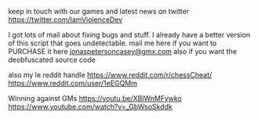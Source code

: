 keep in touch with our games and latest news on twitter
https://twitter.com/IamViolenceDev


I got lots of mail about fixing bugs and stuff.
I already have a better version of this script that goes undetectable.
mail me here if you want to PURCHASE it here jonaspetersoncasey@gmx.com
also if you want the deobfuscated source code 


also my le reddit handle
https://www.reddit.com/r/chessCheat/
https://www.reddit.com/user/1eEGQMm

Winning against GMs
https://youtu.be/XBlWnMFywko
https://www.youtube.com/watch?v=_GbWsoSkddk
